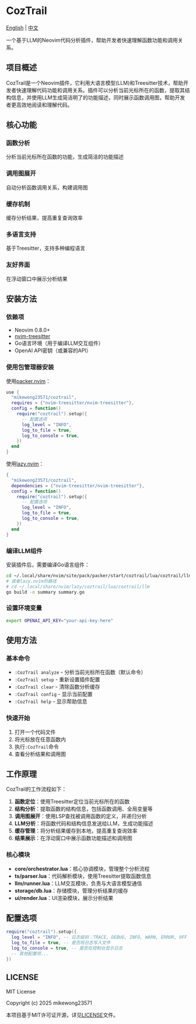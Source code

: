 # CozTrail

[English](README.md) | [中文](README_CN.md)

一个基于LLM的Neovim代码分析插件，帮助开发者快速理解函数功能和调用关系。

## 项目概述

CozTrail是一个Neovim插件，它利用大语言模型(LLM)和Treesitter技术，帮助开发者快速理解代码功能和调用关系。插件可以分析当前光标所在的函数，提取其结构信息，并使用LLM生成简洁明了的功能描述，同时展示函数调用图，帮助开发者更高效地阅读和理解代码。

## 核心功能

### 函数分析
分析当前光标所在函数的功能，生成简洁的功能描述

### 调用图展开
自动分析函数调用关系，构建调用图

### 缓存机制
缓存分析结果，提高重复查询效率

### 多语言支持
基于Treesitter，支持多种编程语言

### 友好界面
在浮动窗口中展示分析结果

## 安装方法

### 依赖项

- Neovim 0.8.0+
- [nvim-treesitter](https://github.com/nvim-treesitter/nvim-treesitter)
- Go语言环境（用于编译LLM交互组件）
- OpenAI API密钥（或兼容的API）

### 使用包管理器安装

使用[packer.nvim](https://github.com/wbthomason/packer.nvim)：

```lua
use {
  "mikewong23571/coztrail",
  requires = {"nvim-treesitter/nvim-treesitter"},
  config = function()
    require("coztrail").setup({
      -- 配置选项
      log_level = "INFO",
      log_to_file = true,
      log_to_console = true,
    })
  end
}
```

使用[lazy.nvim](https://github.com/folke/lazy.nvim)：

```lua
{
  "mikewong23571/coztrail",
  dependencies = {"nvim-treesitter/nvim-treesitter"},
  config = function()
    require("coztrail").setup({
      -- 配置选项
      log_level = "INFO",
      log_to_file = true,
      log_to_console = true,
    })
  end
}
```

### 编译LLM组件

安装插件后，需要编译Go语言组件：

```bash
cd ~/.local/share/nvim/site/pack/packer/start/coztrail/lua/coztrail/llm
# 或者lazy.nvim的路径
# cd ~/.local/share/nvim/lazy/coztrail/lua/coztrail/llm
go build -o summary summary.go
```

### 设置环境变量

```bash
export OPENAI_API_KEY="your-api-key-here"
```

## 使用方法

### 基本命令

- `:CozTrail analyze` - 分析当前光标所在函数（默认命令）
- `:CozTrail setup` - 重新设置插件配置
- `:CozTrail clear` - 清除函数分析缓存
- `:CozTrail config` - 显示当前配置
- `:CozTrail help` - 显示帮助信息

### 快速开始

1. 打开一个代码文件
2. 将光标放在任意函数内
3. 执行`:CozTrail`命令
4. 查看分析结果和调用图

## 工作原理

CozTrail的工作流程如下：

1. **函数定位**：使用Treesitter定位当前光标所在的函数
2. **结构分析**：提取函数的结构信息，包括函数调用、全局变量等
3. **调用图展开**：使用LSP查找被调用函数的定义，并递归分析
4. **LLM分析**：将函数代码和结构信息发送给LLM，生成功能描述
5. **缓存管理**：将分析结果缓存到本地，提高重复查询效率
6. **结果展示**：在浮动窗口中展示函数功能描述和调用图

### 核心模块

- **core/orchestrator.lua**：核心协调模块，管理整个分析流程
- **ts/parser.lua**：代码解析模块，使用Treesitter提取函数信息
- **llm/runner.lua**：LLM交互模块，负责与大语言模型通信
- **storage/db.lua**：存储模块，管理分析结果的缓存
- **ui/render.lua**：UI渲染模块，展示分析结果

## 配置选项

```lua
require("coztrail").setup({
  log_level = "INFO", -- 日志级别：TRACE, DEBUG, INFO, WARN, ERROR, OFF
  log_to_file = true, -- 是否将日志写入文件
  log_to_console = true, -- 是否在控制台显示日志
  -- 其他配置项...
})
```

## LICENSE

MIT License

Copyright (c) 2025 mikewong23571

本项目基于MIT许可证开源，详见[LICENSE](LICENSE)文件。